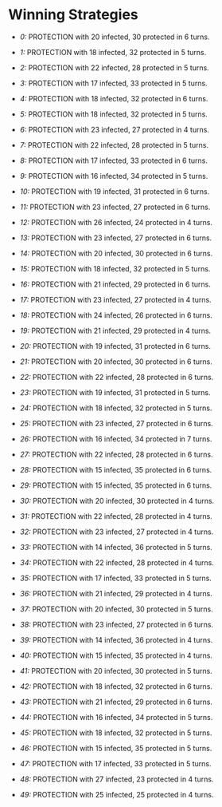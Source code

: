 # Winning Strategies

* _0:_ PROTECTION with 20 infected, 30 protected in 6 turns.


* _1:_ PROTECTION with 18 infected, 32 protected in 5 turns.


* _2:_ PROTECTION with 22 infected, 28 protected in 5 turns.


* _3:_ PROTECTION with 17 infected, 33 protected in 5 turns.


* _4:_ PROTECTION with 18 infected, 32 protected in 6 turns.


* _5:_ PROTECTION with 18 infected, 32 protected in 5 turns.


* _6:_ PROTECTION with 23 infected, 27 protected in 4 turns.


* _7:_ PROTECTION with 22 infected, 28 protected in 5 turns.


* _8:_ PROTECTION with 17 infected, 33 protected in 6 turns.


* _9:_ PROTECTION with 16 infected, 34 protected in 5 turns.


* _10:_ PROTECTION with 19 infected, 31 protected in 6 turns.


* _11:_ PROTECTION with 23 infected, 27 protected in 6 turns.


* _12:_ PROTECTION with 26 infected, 24 protected in 4 turns.


* _13:_ PROTECTION with 23 infected, 27 protected in 6 turns.


* _14:_ PROTECTION with 20 infected, 30 protected in 6 turns.


* _15:_ PROTECTION with 18 infected, 32 protected in 5 turns.


* _16:_ PROTECTION with 21 infected, 29 protected in 6 turns.


* _17:_ PROTECTION with 23 infected, 27 protected in 4 turns.


* _18:_ PROTECTION with 24 infected, 26 protected in 6 turns.


* _19:_ PROTECTION with 21 infected, 29 protected in 4 turns.


* _20:_ PROTECTION with 19 infected, 31 protected in 6 turns.


* _21:_ PROTECTION with 20 infected, 30 protected in 6 turns.


* _22:_ PROTECTION with 22 infected, 28 protected in 6 turns.


* _23:_ PROTECTION with 19 infected, 31 protected in 5 turns.


* _24:_ PROTECTION with 18 infected, 32 protected in 5 turns.


* _25:_ PROTECTION with 23 infected, 27 protected in 6 turns.


* _26:_ PROTECTION with 16 infected, 34 protected in 7 turns.


* _27:_ PROTECTION with 22 infected, 28 protected in 6 turns.


* _28:_ PROTECTION with 15 infected, 35 protected in 6 turns.


* _29:_ PROTECTION with 15 infected, 35 protected in 6 turns.


* _30:_ PROTECTION with 20 infected, 30 protected in 4 turns.


* _31:_ PROTECTION with 22 infected, 28 protected in 4 turns.


* _32:_ PROTECTION with 23 infected, 27 protected in 4 turns.


* _33:_ PROTECTION with 14 infected, 36 protected in 5 turns.


* _34:_ PROTECTION with 22 infected, 28 protected in 4 turns.


* _35:_ PROTECTION with 17 infected, 33 protected in 5 turns.


* _36:_ PROTECTION with 21 infected, 29 protected in 4 turns.


* _37:_ PROTECTION with 20 infected, 30 protected in 5 turns.


* _38:_ PROTECTION with 23 infected, 27 protected in 6 turns.


* _39:_ PROTECTION with 14 infected, 36 protected in 4 turns.


* _40:_ PROTECTION with 15 infected, 35 protected in 4 turns.


* _41:_ PROTECTION with 20 infected, 30 protected in 5 turns.


* _42:_ PROTECTION with 18 infected, 32 protected in 6 turns.


* _43:_ PROTECTION with 21 infected, 29 protected in 6 turns.


* _44:_ PROTECTION with 16 infected, 34 protected in 5 turns.


* _45:_ PROTECTION with 18 infected, 32 protected in 5 turns.


* _46:_ PROTECTION with 15 infected, 35 protected in 5 turns.


* _47:_ PROTECTION with 17 infected, 33 protected in 5 turns.


* _48:_ PROTECTION with 27 infected, 23 protected in 4 turns.


* _49:_ PROTECTION with 25 infected, 25 protected in 4 turns.


